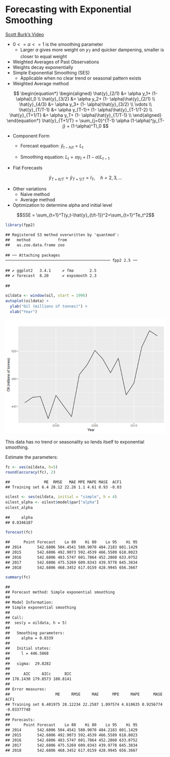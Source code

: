 Forecasting with Exponential Smoothing
================

[Scott Burk’s
Video](https://www.youtube.com/watch?v=aquvCL3_6pI&list=PLX-TyAzMwGs-I3i5uiCin37VFMSy4c50F&index=14)

- $0 <= \alpha <=1$ is the smoothing parameter
  - Larger $\alpha$ gives more weight on $y_T$ and quicker dampening,
    smaller is closer to equal weight
- Weighted Averages of Past Observations
- Weights decay exponentially
- Simple Exponential Smoothing (SES)
  - Applicable when no clear trend or seasonal pattern exists
- Weighted Average method

$$
\begin{equation*}
\begin{aligned}
\hat{y}_{2/1} &= \alpha y_1+ (1- \alpha)l_0 \\
\hat{y}_{3/2} &= \alpha y_2+ (1- \alpha)\hat{y}_{2/1} \\
\hat{y}_{4/3} &= \alpha y_3+ (1- \alpha)\hat{y}_{3/2} \\
\vdots \\
\hat{y}_{T/T-1} &= \alpha y_{T-1}+ (1- \alpha)\hat{y}_{T-1/T-2} \\
\hat{y}_{T+1/T} &= \alpha y_T+ (1- \alpha)\hat{y}_{T/T-1} \\
\end{aligned}
\end{equation*}
\hat{y}_{T+1/T} = \sum_{j=0}^{T-1} \alpha (1-\alpha)^jy_{T-j} + (1-\alpha)^Tl_0 
$$

- Component Form

  - Forecast equation: $\hat{y}_{t-h/t}=L_t$

  - Smoothing equation: $L_t=\alpha y_t + (1-\alpha)L_{t-1}$

- Flat Forecasts

$$\hat{y}_{T+h/T}=\hat{y}_{T+1/T}=l_T, \quad  h = 2,3,\dots$$

- Other variations
  - Naive method
  - Average method
- Optimization to determine alpha and initial level

$$SSE = \sum_{t=1}^T(y_t-\hat{y}_{t/t-1})^2=\sum_{t=1}^Te_t^2$$

``` r
library(fpp2)
```

    ## Registered S3 method overwritten by 'quantmod':
    ##   method            from
    ##   as.zoo.data.frame zoo

    ## ── Attaching packages ────────────────────────────────────────────── fpp2 2.5 ──

    ## ✔ ggplot2   3.4.1     ✔ fma       2.5  
    ## ✔ forecast  8.20      ✔ expsmooth 2.3

    ## 

``` r
oildata <- window(oil, start = 1996)
autoplot(oildata) +
  ylab("Oil (millions of tonnes)") +
  xlab("Year")
```

![](14FCWithExponentialSmoothing_files/figure-gfm/unnamed-chunk-1-1.png)<!-- -->

This data has no trend or seasonality so lends itself to exponential
smoothing.

Estimate the parameters:

``` r
fc <- ses(oildata, h=5)
round(accuracy(fc), 2)
```

    ##               ME  RMSE   MAE MPE MAPE MASE  ACF1
    ## Training set 6.4 28.12 22.26 1.1 4.61 0.93 -0.03

``` r
oilest <- ses(oildata, initial = "simple", h = 4)
oilest_alpha <- oilest$model$par["alpha"]
oilest_alpha
```

    ##     alpha 
    ## 0.8346187

``` r
forecast(fc)
```

    ##      Point Forecast    Lo 80    Hi 80    Lo 95    Hi 95
    ## 2014       542.6806 504.4541 580.9070 484.2183 601.1429
    ## 2015       542.6806 492.9073 592.4539 466.5589 618.8023
    ## 2016       542.6806 483.5747 601.7864 452.2860 633.0752
    ## 2017       542.6806 475.5269 609.8343 439.9778 645.3834
    ## 2018       542.6806 468.3452 617.0159 428.9945 656.3667

``` r
summary(fc)
```

    ## 
    ## Forecast method: Simple exponential smoothing
    ## 
    ## Model Information:
    ## Simple exponential smoothing 
    ## 
    ## Call:
    ##  ses(y = oildata, h = 5) 
    ## 
    ##   Smoothing parameters:
    ##     alpha = 0.8339 
    ## 
    ##   Initial states:
    ##     l = 446.5868 
    ## 
    ##   sigma:  29.8282
    ## 
    ##      AIC     AICc      BIC 
    ## 178.1430 179.8573 180.8141 
    ## 
    ## Error measures:
    ##                    ME     RMSE     MAE      MPE     MAPE      MASE        ACF1
    ## Training set 6.401975 28.12234 22.2587 1.097574 4.610635 0.9256774 -0.03377748
    ## 
    ## Forecasts:
    ##      Point Forecast    Lo 80    Hi 80    Lo 95    Hi 95
    ## 2014       542.6806 504.4541 580.9070 484.2183 601.1429
    ## 2015       542.6806 492.9073 592.4539 466.5589 618.8023
    ## 2016       542.6806 483.5747 601.7864 452.2860 633.0752
    ## 2017       542.6806 475.5269 609.8343 439.9778 645.3834
    ## 2018       542.6806 468.3452 617.0159 428.9945 656.3667
